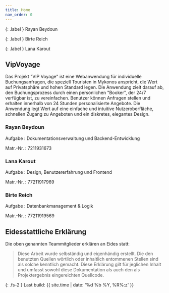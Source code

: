 ```yaml
---
title: Home
nav_order: 0
---
```

{: .label }
Rayan Beydoun

{: .label }
Birte Reich

{: .label }
Lana Karout


## VipVoyage

Das Projekt "VIP Voyage" ist eine Webanwendung für individuelle Buchungsanfragen, die speziell Touristen in Mykonos anspricht, die Wert auf Privatsphäre und hohen Standard legen. Die Anwendung zielt darauf ab, den Buchungsprozess durch einen persönlichen "Booker", der 24/7 verfügbar ist, zu vereinfachen. Benutzer können Anfragen stellen und erhalten innerhalb von 24 Stunden personalisierte Angebote. Die Anwendung legt Wert auf eine einfache und intuitive Nutzeroberfläche, schnellen Zugang zu Angeboten und ein diskretes, elegantes Design.




### Rayan Beydoun

Aufgabe
: Dokumentationsverwaltung und Backend-Entwicklung

Matr.-Nr.
: 7211931673

### Lana Karout

Aufgabe
: Design, Benutzererfahrung und Frontend

Matr.-Nr.
: 77211917969

### Birte Reich

Aufgabe
:  Datenbankmanagement & Logik

Matr.-Nr.
: 77211919569

## Eidesstattliche Erklärung

Die oben genannten Teammitglieder erklären an Eides statt:

> Diese Arbeit wurde selbständig und eigenhändig erstellt. Die den benutzten Quellen wörtlich oder inhaltlich entommenen Stellen sind als solche kenntlich gemacht. Diese Erklärung gilt für jeglichen Inhalt und umfasst sowohl diese Dokumentation als auch den als Projektergebnis eingereichten Quellcode.

{: .fs-2 }
Last build: {{ site.time | date: '%d %b %Y, %R%:z' }}